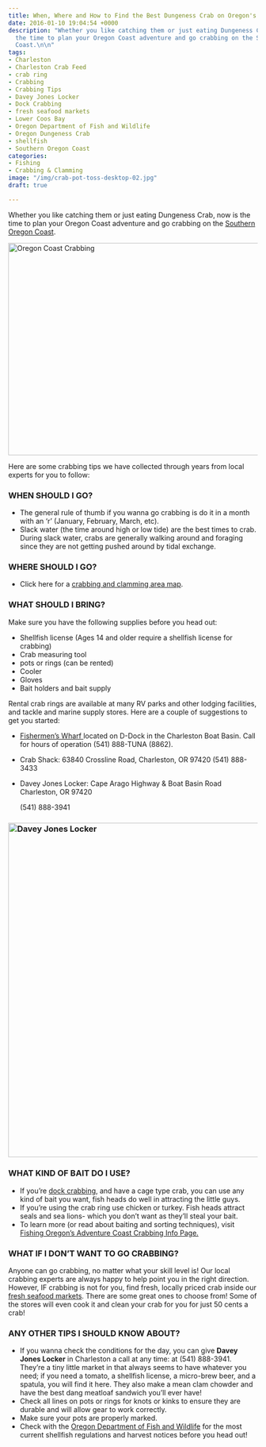 ```yaml
---
title: When, Where and How to Find the Best Dungeness Crab on Oregon's Coast
date: 2016-01-10 19:04:54 +0000
description: "Whether you like catching them or just eating Dungeness Crab, now is
  the time to plan your Oregon Coast adventure and go crabbing on the Southern Oregon
  Coast.\n\n"
tags:
- Charleston
- Charleston Crab Feed
- crab ring
- Crabbing
- Crabbing Tips
- Davey Jones Locker
- Dock Crabbing
- fresh seafood markets
- Lower Coos Bay
- Oregon Department of Fish and Wildlife
- Oregon Dungeness Crab
- shellfish
- Southern Oregon Coast
categories:
- Fishing
- Crabbing & Clamming
image: "/img/crab-pot-toss-desktop-02.jpg"
draft: true

---
```

Whether you like catching them or just eating Dungeness Crab, now is the time to plan your Oregon Coast adventure and go crabbing on the <a href="http://www.oregonsadventurecoast.com/index.php" target="_blank">Southern Oregon Coast</a>.

<img class="aligncenter size-full wp-image-64566" src="/wp-content/uploads/2014/12/Oregon-Coast-Crabbing.jpg" alt="Oregon Coast Crabbing" width="640" height="428" srcset="/wp-content/uploads/2014/12/Oregon-Coast-Crabbing.jpg 640w, /wp-content/uploads/2014/12/Oregon-Coast-Crabbing-200x133.jpg 200w, /wp-content/uploads/2014/12/Oregon-Coast-Crabbing-120x80.jpg 120w" sizes="(max-width: 640px) 100vw, 640px" />

Here are some crabbing tips we have collected through years from local experts for you to follow:

### WHEN SHOULD I GO?

* The general rule of thumb if you wanna go crabbing is do it in a month with an ‘r’ (January, February, March, etc).
* Slack water (the time around high or low tide) are the best times to crab. During slack water, crabs are generally walking around and foraging since they are not getting pushed around by tidal exchange.

### WHERE SHOULD I GO?

* Click here for a <a href="http://www.fishingcoosbay.com/crabmap.jpg" target="_blank">crabbing and clamming area map</a>.

### WHAT SHOULD I BRING?

Make sure you have the following supplies before you head out:

* Shellfish license (Ages 14 and older require a shellfish license for crabbing)
* Crab measuring tool
* pots or rings (can be rented)
* Cooler
* Gloves
* Bait holders and bait supply

Rental crab rings are available at many RV parks and other lodging facilities, and tackle and marine supply stores. Here are a couple of suggestions to get you started:

* <a href="http://www.fishermenswharforegon.com" target="_blank">Fishermen’s Wharf </a> located on D-Dock in the Charleston Boat Basin. Call for hours of operation (541) 888-TUNA (8862).
* Crab Shack: 63840 Crossline Road, Charleston, OR 97420 (541) 888-3433
* Davey Jones Locker: Cape Arago Highway & Boat Basin Road Charleston, OR 97420

  (541) 888-3941

### <img class="aligncenter size-large wp-image-64567" src="/wp-content/uploads/2014/12/Davey-Jones-Locker--674x674.jpg" alt="Davey Jones Locker" width="674" height="674" srcset="/wp-content/uploads/2014/12/Davey-Jones-Locker--674x674.jpg 674w, /wp-content/uploads/2014/12/Davey-Jones-Locker--133x133.jpg 133w, /wp-content/uploads/2014/12/Davey-Jones-Locker-.jpg 768w" sizes="(max-width: 674px) 100vw, 674px" />

### WHAT KIND OF BAIT DO I USE?

* If you’re <a href="http://www.fishingcoosbay.com/crabbing.htm" target="_blank">dock crabbing</a>, and have a cage type crab, you can use any kind of bait you want, fish heads do well in attracting the little guys.
* If you’re using the crab ring use chicken or turkey. Fish heads attract seals and sea lions- which you don’t want as they’ll steal your bait.
* To learn more (or read about baiting and sorting techniques), visit <a href="http://www.fishingcoosbay.com/crabbing.htm" target="_blank">Fishing Oregon’s Adventure Coast Crabbing Info Page. </a>

### WHAT IF I DON’T WANT TO GO CRABBING?

Anyone can go crabbing, no matter what your skill level is! Our local crabbing experts are always happy to help point you in the right direction. However, IF crabbing is not for you, find fresh, locally priced crab inside our <a href="/2014/10/where-to-find-the-freshest-seafood-on-oregons-adventure-coast/" target="_blank">fresh seafood markets</a>. There are some great ones to choose from! Some of the stores will even cook it and clean your crab for you for just 50 cents a crab!

### ANY OTHER TIPS I SHOULD KNOW ABOUT?

* If you wanna check the conditions for the day, you can give **Davey Jones Locker** in Charleston a call at any time: at (541) 888-3941. They’re a tiny little market in that always seems to have whatever you need; if you need a tomato, a shellfish license, a micro-brew beer, and a spatula, you will find it here. They also make a mean clam chowder and have the best dang meatloaf sandwich you’ll ever have!
* Check all lines on pots or rings for knots or kinks to ensure they are durable and will allow gear to work correctly.
* Make sure your pots are properly marked.
* Check with the <a href="http://www.dfw.state.or.us/" target="_blank">Oregon Department of Fish and Wildlife</a> for the most current shellfish regulations and harvest notices before you head out!